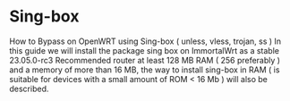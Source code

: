 # Sing-box
How to Bypass on OpenWRT using Sing-box ( unless, vless, trojan, ss )
In this guide we will install the package sing box on ImmortalWrt as a stable  23.05.0-rc3 
Recommended router at least 128 MB RAM ( 256 preferably ) and a memory of more than 16 MB, the way to install sing-box in RAM ( is suitable for devices with a small amount of ROM < 16 Mb ) will also be described.
